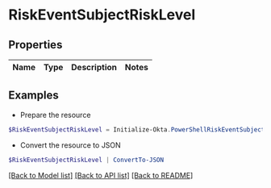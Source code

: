 # RiskEventSubjectRiskLevel
## Properties

Name | Type | Description | Notes
------------ | ------------- | ------------- | -------------

## Examples

- Prepare the resource
```powershell
$RiskEventSubjectRiskLevel = Initialize-Okta.PowerShellRiskEventSubjectRiskLevel 
```

- Convert the resource to JSON
```powershell
$RiskEventSubjectRiskLevel | ConvertTo-JSON
```

[[Back to Model list]](../README.md#documentation-for-models) [[Back to API list]](../README.md#documentation-for-api-endpoints) [[Back to README]](../README.md)

